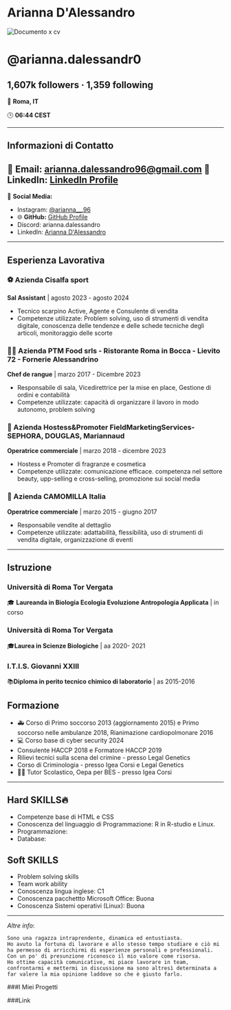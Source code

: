 # Arianna D'Alessandro

![Documento x cv](https://github.com/user-attachments/assets/70a8e1aa-c8ea-44c8-9f95-f9cd9967950e)

# @arianna.dalessandr0

**1,607k followers · 1,359 following**
---
📍 **Roma, IT**

🕒 **06:44 CEST**

---
## Informazioni di Contatto
📧 **Email:** arianna.dalessandro96@gmail.com
🔗 **LinkedIn:** [LinkedIn Profile](https://linkedin.com/in/arianna)
---
💬 **Social Media:**

- Instagram: [@arianna__.96](https://twitter.com/levxyca)
- 🌐 **GitHub:** [GitHub Profile](https://github.com/arianna.dalessandro)
- Discord: arianna.dalessandro
- LinkedIn: [Arianna D'Alessandro](https://linkedin.com/in/ariannadalessandro)

---
## Esperienza Lavorativa 
### ⚽️ Azienda Cisalfa sport
**Sal Assistant** | agosto 2023 - agosto 2024
- Tecnico scarpino Active, Agente e Consulente di vendita
- Competenze utilizzate: Problem solving, uso di strumenti di vendita digitale, conoscenza delle tendenze e delle schede tecniche degli articoli, monitoraggio delle scorte

### 👩‍🍳 Azienda PTM Food srls - Ristorante Roma in Bocca - Lievito 72 - Fornerie Alessandrino
**Chef de rangue** | marzo 2017 - Dicembre 2023
- Responsabile di sala, Vicedirettrice per la mise en place, Gestione di ordini e contabilità
- Competenze utilizzate: capacità di organizzare il lavoro in modo autonomo, problem solving


### 💄 Azienda Hostess&Promoter FieldMarketingServices- SEPHORA, DOUGLAS, Mariannaud
**Operatrice commerciale** | marzo 2018 - dicembre 2023
- Hostess e Promoter di fragranze e cosmetica 
- Competenze utilizzate: comunicazione efficace. competenza nel settore beauty, upp-selling e cross-selling, promozione sui social media


### 👗 Azienda CAMOMILLA Italia
**Operatrice commerciale** | marzo 2015 - giugno 2017
- Responsabile vendite al dettaglio
- Competenze utilizzate: adattabilità, flessibilità, uso di strumenti di vendita digitale, organizzazione di eventi

---

## Istruzione
### Università di Roma Tor Vergata
🎓 **Laureanda in Biologia Ecologia Evoluzione Antropologia Applicata** | in corso

### Università di Roma Tor Vergata
🎓**Laurea in Scienze Biologiche** | aa 2020- 2021

### I.T.I.S. Giovanni XXIII
📚**Diploma in perito tecnico chimico di laboratorio** | as 2015-2016

## Formazione
- 🚑 Corso di Primo soccorso 2013 (aggiornamento 2015) e Primo soccorso nelle ambulanze 2018, Rianimazione cardiopolmonare 2016
- 💻 Corso base di cyber security 2024 
- Consulente HACCP 2018 e Formatore HACCP 2019
- Rilievi tecnici sulla scena del crimine - presso Legal Genetics
- Corso di Criminologia - presso Igea Corsi e Legal Genetics
- 🧑‍🏫 Tutor Scolastico, Oepa per BES  - presso Igea Corsi

---
## Hard SKILLS🔥
- Competenze base di HTML e CSS
- Conoscenza del linguaggio di Programmazione: R in R-studio e Linux.
- Programmazione: 
- Database:

## Soft SKILLS
- Problem solving skills
- Team work ability
- Conoscenza lingua inglese: C1
- Conoscenza pacchettto Microsoft Office: Buona
- Conoscenza Sistemi operativi (Linux): Buona
---
*Altre info*:
```
Sono una ragazza intraprendente, dinamica ed entustiasta.
Ho avuto la fortuna di lavorare e allo stesso tempo studiare e ciò mi ha permesso di arricchirmi di esperienze personali e professionali.
Con un po' di presunzione riconosco il mio valore come risorsa.
Ho ottime capacità comunicative, mi piace lavorare in team, confrontarmi e mettermi in discussione ma sono altresì determinata a far valere la mia opinione laddove so che è giusto farlo.
```
###I Miei Progetti

###Link

